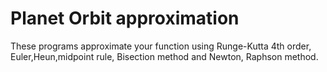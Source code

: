 # Planet Orbit approximation
These programs approximate your function using Runge-Kutta 4th order, Euler,Heun,midpoint rule, Bisection method and Newton, Raphson method.
